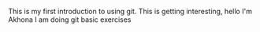 This is my first introduction to using git.
This is getting interesting, hello I'm Akhona  I am doing git basic exercises
